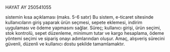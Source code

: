 HAYAT AY 
250541055

sistemin kısa açıklaması (maks. 5-6 satır)
Bu sistem, e-ticaret sitesinde kullanıcıların giriş yaparak ürün seçmesi, sepete eklemesi, indirim uygulaması ve ödeme yapmasını sağlar.
Süreç; kullanıcı girişi, ürün seçimi, stok kontrolü, sepet düzenleme, minimum tutar ve kargo hesaplama, ödeme yöntemi seçimi ve sipariş onayı adımlarından oluşur.
Amaç, alışveriş sürecini güvenli, düzenli ve kullanıcı dostu şekilde tamamlamaktır.
